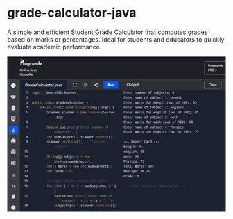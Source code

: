 # grade-calculator-java
A simple and efficient Student Grade Calculator that computes grades based on marks or percentages. Ideal for students and educators to quickly evaluate academic performance.

![Image Alt](https://github.com/anik9831/grade-calculator-java/blob/996a84176546fc4bd35f3d60e45a88dea3fa0384/www.programiz.com_java-programming_online-compiler_.png)
